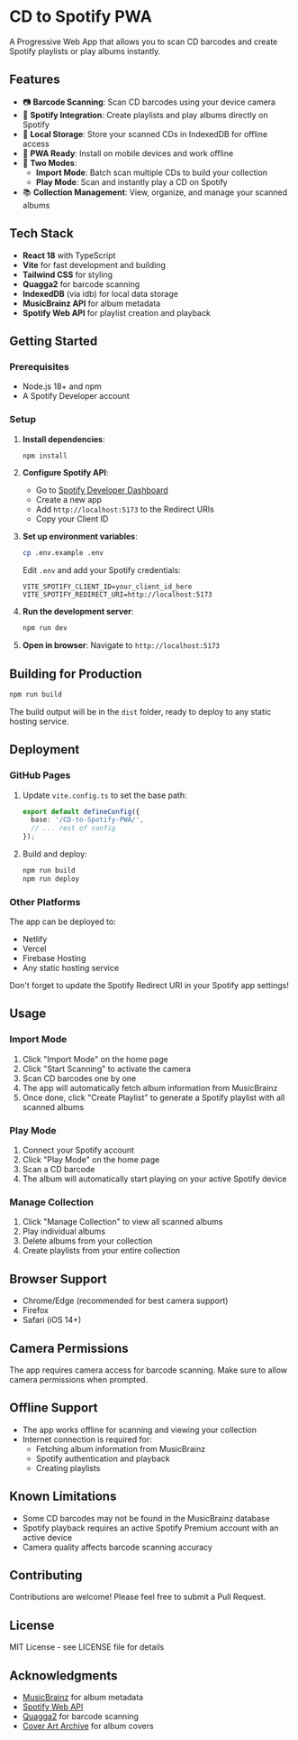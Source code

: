 # CD to Spotify PWA

A Progressive Web App that allows you to scan CD barcodes and create Spotify playlists or play albums instantly.

## Features

- 📷 **Barcode Scanning**: Scan CD barcodes using your device camera
- 🎵 **Spotify Integration**: Create playlists and play albums directly on Spotify
- 💾 **Local Storage**: Store your scanned CDs in IndexedDB for offline access
- 📱 **PWA Ready**: Install on mobile devices and work offline
- 🎯 **Two Modes**:
  - **Import Mode**: Batch scan multiple CDs to build your collection
  - **Play Mode**: Scan and instantly play a CD on Spotify
- 📚 **Collection Management**: View, organize, and manage your scanned albums

## Tech Stack

- **React 18** with TypeScript
- **Vite** for fast development and building
- **Tailwind CSS** for styling
- **Quagga2** for barcode scanning
- **IndexedDB** (via idb) for local data storage
- **MusicBrainz API** for album metadata
- **Spotify Web API** for playlist creation and playback

## Getting Started

### Prerequisites

- Node.js 18+ and npm
- A Spotify Developer account

### Setup

1. **Install dependencies**:
   ```bash
   npm install
   ```

2. **Configure Spotify API**:
   - Go to [Spotify Developer Dashboard](https://developer.spotify.com/dashboard)
   - Create a new app
   - Add `http://localhost:5173` to the Redirect URIs
   - Copy your Client ID

3. **Set up environment variables**:
   ```bash
   cp .env.example .env
   ```
   
   Edit `.env` and add your Spotify credentials:
   ```
   VITE_SPOTIFY_CLIENT_ID=your_client_id_here
   VITE_SPOTIFY_REDIRECT_URI=http://localhost:5173
   ```

4. **Run the development server**:
   ```bash
   npm run dev
   ```

5. **Open in browser**:
   Navigate to `http://localhost:5173`

## Building for Production

```bash
npm run build
```

The build output will be in the `dist` folder, ready to deploy to any static hosting service.

## Deployment

### GitHub Pages

1. Update `vite.config.ts` to set the base path:
   ```ts
   export default defineConfig({
     base: '/CD-to-Spotify-PWA/',
     // ... rest of config
   });
   ```

2. Build and deploy:
   ```bash
   npm run build
   npm run deploy
   ```

### Other Platforms

The app can be deployed to:
- Netlify
- Vercel
- Firebase Hosting
- Any static hosting service

Don't forget to update the Spotify Redirect URI in your Spotify app settings!

## Usage

### Import Mode

1. Click "Import Mode" on the home page
2. Click "Start Scanning" to activate the camera
3. Scan CD barcodes one by one
4. The app will automatically fetch album information from MusicBrainz
5. Once done, click "Create Playlist" to generate a Spotify playlist with all scanned albums

### Play Mode

1. Connect your Spotify account
2. Click "Play Mode" on the home page
3. Scan a CD barcode
4. The album will automatically start playing on your active Spotify device

### Manage Collection

1. Click "Manage Collection" to view all scanned albums
2. Play individual albums
3. Delete albums from your collection
4. Create playlists from your entire collection

## Browser Support

- Chrome/Edge (recommended for best camera support)
- Firefox
- Safari (iOS 14+)

## Camera Permissions

The app requires camera access for barcode scanning. Make sure to allow camera permissions when prompted.

## Offline Support

- The app works offline for scanning and viewing your collection
- Internet connection is required for:
  - Fetching album information from MusicBrainz
  - Spotify authentication and playback
  - Creating playlists

## Known Limitations

- Some CD barcodes may not be found in the MusicBrainz database
- Spotify playback requires an active Spotify Premium account with an active device
- Camera quality affects barcode scanning accuracy

## Contributing

Contributions are welcome! Please feel free to submit a Pull Request.

## License

MIT License - see LICENSE file for details

## Acknowledgments

- [MusicBrainz](https://musicbrainz.org/) for album metadata
- [Spotify Web API](https://developer.spotify.com/documentation/web-api/)
- [Quagga2](https://github.com/ericblade/quagga2) for barcode scanning
- [Cover Art Archive](https://coverartarchive.org/) for album covers

